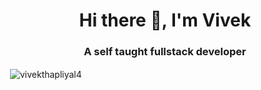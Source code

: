 <h1 align="center">Hi there 👋, I'm Vivek</h1>
<h3 align="center">A self taught fullstack developer</h3>

<!--
**vivekthapliyal4/vivekthapliyal4** is a ✨ _special_ ✨ repository because its `README.md` (this file) appears on your GitHub profile.

Here are some ideas to get you started:

- 🔭 I’m currently working on ...
- 🌱 I’m currently learning React JS
- 👯 I’m looking to collaborate on ...
- 🤔 I’m looking for help with ...
- 💬 Ask me about ...
- 📫 How to reach me: vivekthapliyal4@gmail.com
- 😄 Pronouns: ...
- ⚡ Fun fact: ...
-->


<p>&nbsp;<img align="center" src="https://github-readme-stats.vercel.app/api?username=vivekthapliyal4&show_icons=true&locale=en" alt="vivekthapliyal4" /></p>
